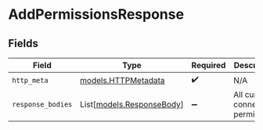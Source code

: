 # AddPermissionsResponse


## Fields

| Field                                                  | Type                                                   | Required                                               | Description                                            |
| ------------------------------------------------------ | ------------------------------------------------------ | ------------------------------------------------------ | ------------------------------------------------------ |
| `http_meta`                                            | [models.HTTPMetadata](../models/httpmetadata.md)       | :heavy_check_mark:                                     | N/A                                                    |
| `response_bodies`                                      | List[[models.ResponseBody](../models/responsebody.md)] | :heavy_minus_sign:                                     | All currently connected permissions                    |
